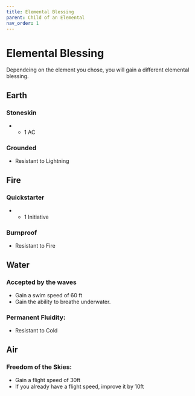 ```yaml
---
title: Elemental Blessing
parent: Child of an Elemental
nav_order: 1
---
```


# Elemental Blessing

Dependeing on the element you chose, you will gain a different elemental blessing. 

## Earth
### **Stoneskin**
* + 1 AC
### **Grounded**
* Resistant to Lightning

## Fire
### **Quickstarter**
* + 1 Initiative
### **Burnproof**
* Resistant to Fire

## Water
### **Accepted by the waves**
* Gain a swim speed of 60 ft
* Gain the ability to breathe underwater.
### **Permanent Fluidity**:
* Resistant to Cold

## Air
### **Freedom of the Skies**:
* Gain a flight speed of 30ft
* If you already have a flight speed, improve it by 10ft
